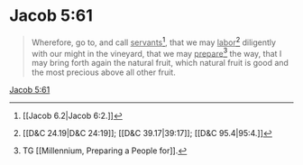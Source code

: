# Jacob 5:61

> Wherefore, go to, and call <u>servants</u>[^a], that we may <u>labor</u>[^b] diligently with our might in the vineyard, that we may <u>prepare</u>[^c] the way, that I may bring forth again the natural fruit, which natural fruit is good and the most precious above all other fruit.

[Jacob 5:61](https://www.churchofjesuschrist.org/study/scriptures/bofm/jacob/5?lang=eng&id=p61#p61)


[^a]: [[Jacob 6.2|Jacob 6:2.]]
[^b]: [[D&C 24.19|D&C 24:19]]; [[D&C 39.17|39:17]]; [[D&C 95.4|95:4.]]
[^c]: TG [[Millennium, Preparing a People for]].
